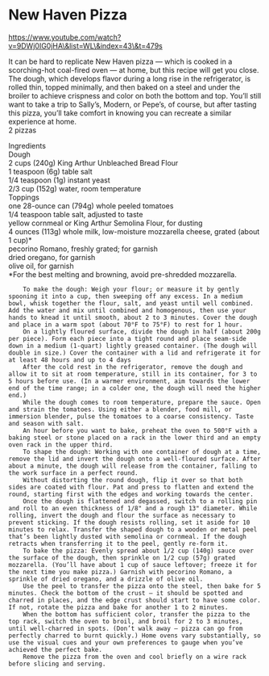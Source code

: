 # New Haven Pizza

https://www.youtube.com/watch?v=9DWj0IG0jHA\&list=WL\&index=43\&t=479s

It can be hard to replicate New Haven pizza — which is cooked in a scorching-hot coal-fired oven — at home, but this recipe will get you close. The dough, which develops flavor during a long rise in the refrigerator, is rolled thin, topped minimally, and then baked on a steel and under the broiler to achieve crispness and color on both the bottom and top. You’ll still want to take a trip to Sally’s, Modern, or Pepe’s, of course, but after tasting this pizza, you’ll take comfort in knowing you can recreate a similar experience at home. \
2 pizzas

Ingredients\
Dough\
2 cups (240g) King Arthur Unbleached Bread Flour\
1 teaspoon (6g) table salt\
1/4 teaspoon (1g) instant yeast\
2/3 cup (152g) water, room temperature\
Toppings\
one 28-ounce can (794g) whole peeled tomatoes\
1/4 teaspoon table salt, adjusted to taste\
yellow cornmeal or King Arthur Semolina Flour, for dusting\
4 ounces (113g) whole milk, low-moisture mozzarella cheese, grated (about 1 cup)\*\
pecorino Romano, freshly grated; for garnish\
dried oregano, for garnish\
olive oil, for garnish\
\*For the best melting and browning, avoid pre-shredded mozzarella.

```
	To make the dough: Weigh your flour; or measure it by gently spooning it into a cup, then sweeping off any excess. In a medium bowl, whisk together the flour, salt, and yeast until well combined. Add the water and mix until combined and homogenous, then use your hands to knead it until smooth, about 2 to 3 minutes. Cover the dough and place in a warm spot (about 70°F to 75°F) to rest for 1 hour. 
	On a lightly floured surface, divide the dough in half (about 200g per piece). Form each piece into a tight round and place seam-side down in a medium (1-quart) lightly greased container. (The dough will double in size.) Cover the container with a lid and refrigerate it for at least 48 hours and up to 4 days
	After the cold rest in the refrigerator, remove the dough and allow it to sit at room temperature, still in its container, for 3 to 5 hours before use. (In a warmer environment, aim towards the lower end of the time range; in a colder one, the dough will need the higher end.)  
	While the dough comes to room temperature, prepare the sauce. Open and strain the tomatoes. Using either a blender, food mill, or immersion blender, pulse the tomatoes to a coarse consistency. Taste and season with salt. 
	An hour before you want to bake, preheat the oven to 500°F with a baking steel or stone placed on a rack in the lower third and an empty oven rack in the upper third. 
	To shape the dough: Working with one container of dough at a time, remove the lid and invert the dough onto a well-floured surface. After about a minute, the dough will release from the container, falling to the work surface in a perfect round.   
	Without distorting the round dough, flip it over so that both sides are coated with flour. Pat and press to flatten and extend the round, starting first with the edges and working towards the center.  
	Once the dough is flattened and degassed, switch to a rolling pin and roll to an even thickness of 1/8" and a rough 13" diameter. While rolling, invert the dough and flour the surface as necessary to prevent sticking. If the dough resists rolling, set it aside for 10 minutes to relax. Transfer the shaped dough to a wooden or metal peel that’s been lightly dusted with semolina or cornmeal. If the dough retracts when transferring it to the peel, gently re-form it. 
	To bake the pizza: Evenly spread about 1/2 cup (140g) sauce over the surface of the dough, then sprinkle on 1/2 cup (57g) grated mozzarella. (You’ll have about 1 cup of sauce leftover; freeze it for the next time you make pizza.) Garnish with pecorino Romano, a sprinkle of dried oregano, and a drizzle of olive oil.  
	Use the peel to transfer the pizza onto the steel, then bake for 5 minutes. Check the bottom of the crust — it should be spotted and charred in places, and the edge crust should start to have some color. If not, rotate the pizza and bake for another 1 to 2 minutes. 
	When the bottom has sufficient color, transfer the pizza to the top rack, switch the oven to broil, and broil for 2 to 3 minutes, until well-charred in spots. (Don’t walk away — pizza can go from perfectly charred to burnt quickly.) Home ovens vary substantially, so use the visual cues and your own preferences to gauge when you’ve achieved the perfect bake. 
	Remove the pizza from the oven and cool briefly on a wire rack before slicing and serving. 
```
